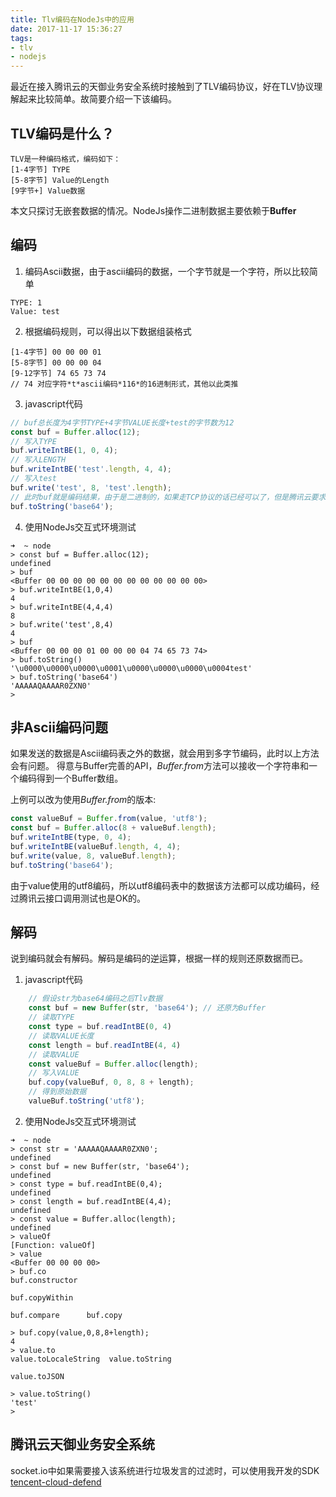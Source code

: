 ```yaml
---
title: Tlv编码在NodeJs中的应用
date: 2017-11-17 15:36:27
tags:
- tlv
- nodejs
---
```

最近在接入腾讯云的天御业务安全系统时接触到了TLV编码协议，好在TLV协议理解起来比较简单。故简要介绍一下该编码。
## TLV编码是什么？
```
TLV是一种编码格式，编码如下：
[1-4字节] TYPE
[5-8字节] Value的Length
[9字节+] Value数据
```
本文只探讨无嵌套数据的情况。NodeJs操作二进制数据主要依赖于**Buffer**

## 编码
1. 编码Ascii数据，由于ascii编码的数据，一个字节就是一个字符，所以比较简单
```
TYPE: 1
Value: test
```
2. 根据编码规则，可以得出以下数据组装格式
```
[1-4字节] 00 00 00 01
[5-8字节] 00 00 00 04
[9-12字节] 74 65 73 74 
// 74 对应字符*t*ascii编码*116*的16进制形式，其他以此类推
```
3. javascript代码
```javascript
// buf总长度为4字节TYPE+4字节VALUE长度+test的字节数为12
const buf = Buffer.alloc(12);
// 写入TYPE
buf.writeIntBE(1, 0, 4);
// 写入LENGTH
buf.writeIntBE('test'.length, 4, 4);
// 写入test
buf.write('test', 8, 'test'.length);
// 此时buf就是编码结果，由于是二进制的，如果走TCP协议的话已经可以了，但是腾讯云要求base64编码。所以最终结果为
buf.toString('base64');
```
4. 使用NodeJs交互式环境测试
```
➜  ~ node
> const buf = Buffer.alloc(12);
undefined
> buf
<Buffer 00 00 00 00 00 00 00 00 00 00 00 00>
> buf.writeIntBE(1,0,4)
4
> buf.writeIntBE(4,4,4)
8
> buf.write('test',8,4)
4
> buf
<Buffer 00 00 00 01 00 00 00 04 74 65 73 74>
> buf.toString()
'\u0000\u0000\u0000\u0001\u0000\u0000\u0000\u0004test'
> buf.toString('base64')
'AAAAAQAAAAR0ZXN0'
> 
```

## 非Ascii编码问题
如果发送的数据是Ascii编码表之外的数据，就会用到多字节编码，此时以上方法会有问题。
得意与Buffer完善的API，*Buffer.from*方法可以接收一个字符串和一个编码得到一个Buffer数组。

上例可以改为使用*Buffer.from*的版本:

```javascript
const valueBuf = Buffer.from(value, 'utf8');
const buf = Buffer.alloc(8 + valueBuf.length);
buf.writeIntBE(type, 0, 4);
buf.writeIntBE(valueBuf.length, 4, 4);
buf.write(value, 8, valueBuf.length);
buf.toString('base64');
```
由于value使用的utf8编码，所以utf8编码表中的数据该方法都可以成功编码，经过腾讯云接口调用测试也是OK的。

## 解码
说到编码就会有解码。解码是编码的逆运算，根据一样的规则还原数据而已。
1. javascript代码
```javascript
    // 假设str为base64编码之后Tlv数据
    const buf = new Buffer(str, 'base64'); // 还原为Buffer
    // 读取TYPE
    const type = buf.readIntBE(0, 4)
    // 读取VALUE长度
    const length = buf.readIntBE(4, 4)
    // 读取VALUE
    const valueBuf = Buffer.alloc(length);
    // 写入VALUE
    buf.copy(valueBuf, 0, 8, 8 + length);
    // 得到原始数据
    valueBuf.toString('utf8');
```
2. 使用NodeJs交互式环境测试
```
➜  ~ node
> const str = 'AAAAAQAAAAR0ZXN0';
undefined
> const buf = new Buffer(str, 'base64');
undefined
> const type = buf.readIntBE(0,4);
undefined
> const length = buf.readIntBE(4,4);
undefined
> const value = Buffer.alloc(length);
undefined
> valueOf
[Function: valueOf]
> value
<Buffer 00 00 00 00>
> buf.co
buf.constructor  

buf.copyWithin   

buf.compare      buf.copy         

> buf.copy(value,0,8,8+length);
4
> value.to
value.toLocaleString  value.toString        

value.toJSON          

> value.toString()
'test'
> 
```

## 腾讯云天御业务安全系统
socket.io中如果需要接入该系统进行垃圾发言的过滤时，可以使用我开发的SDK
[tencent-cloud-defend](https://www.npmjs.com/package/tencent-cloud-defend)
